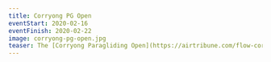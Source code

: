 ```yaml
---
title: Corryong PG Open
eventStart: 2020-02-16
eventFinish: 2020-02-22
image: corryong-pg-open.jpg
teaser: The [Corryong Paragliding Open](https://airtribune.com/flow-corryong-pg-open-2020/info) is coming up in February. Six Canberra pilots are registered to compete.
---
```


